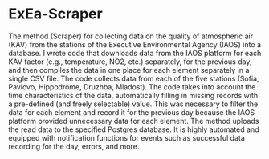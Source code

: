 # ExEa-Scraper


The method (Scraper) for collecting data on the quality of atmospheric air (KAV) from the stations of the Executive Environmental Agency (IAOS) into a database.
I wrote code that downloads data from the IAOS platform for each KAV factor (e.g., temperature, NO2, etc.) separately, for the previous day, and then compiles the data in one place for each element separately in a single CSV file. The code collects data from each of the five stations (Sofia, Pavlovo, Hippodrome, Druzhba, Mladost). 
The code takes into account the time characteristics of the data, automatically filling in missing records with a pre-defined (and freely selectable) value.
This was necessary to filter the data for each element and record it for the previous day because the IAOS platform provided unnecessary data for each element.
The method uploads the read data to the specified Postgres database. It is highly automated and equipped with notification functions for events such as successful data recording for the day, errors, and more.
